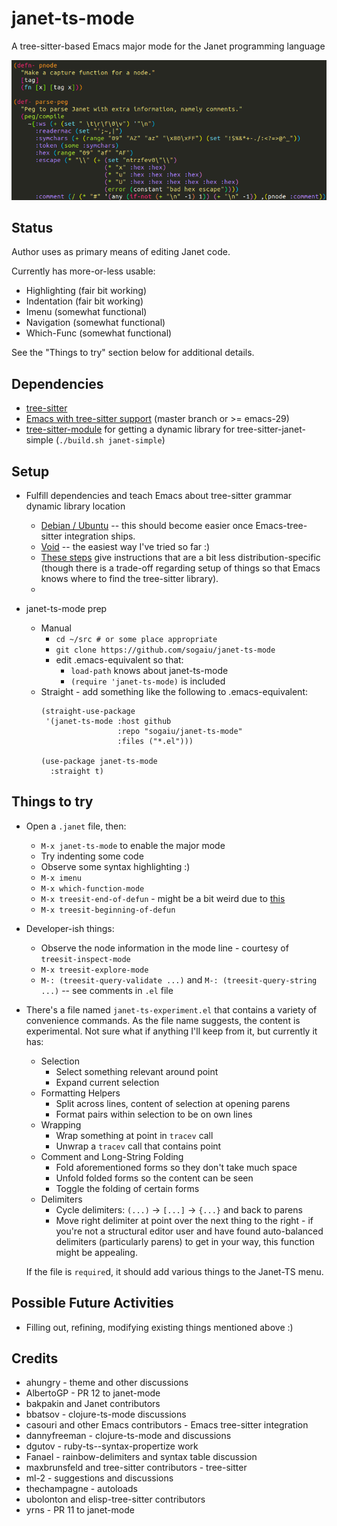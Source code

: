 # janet-ts-mode

A tree-sitter-based Emacs major mode for the Janet programming language

![Highlighting Sample](janet-ts-mode-highlighting.png?raw=true "Highlighting Sample")

## Status

Author uses as primary means of editing Janet code.

Currently has more-or-less usable:

* Highlighting (fair bit working)
* Indentation (fair bit working)
* Imenu (somewhat functional)
* Navigation (somewhat functional)
* Which-Func (somewhat functional)

See the "Things to try" section below for additional details.

## Dependencies

* [tree-sitter](https://github.com/tree-sitter/tree-sitter)
* [Emacs with tree-sitter
  support](https://github.com/emacs-mirror/emacs) (master branch or >=
  emacs-29)
* [tree-sitter-module](https://github.com/casouri/tree-sitter-module)
  for getting a dynamic library for tree-sitter-janet-simple
  (`./build.sh janet-simple`)

## Setup

* Fulfill dependencies and teach Emacs about tree-sitter grammar
  dynamic library location
  * [Debian / Ubuntu](https://gist.github.com/sogaiu/a13512e146e8f5c0e94d1804838558ee)
  -- this should become easier once Emacs-tree-sitter integration
  ships.
  * [Void](https://gist.github.com/sogaiu/088e55664970dde57a30b725bb7b4707) -- the easiest way I've tried so far :)
  * [These
  steps](https://blog.markhepburn.com/posts/experimenting-with-the-built-in-treesitter-support-in-emacs/)
  give instructions that are a bit less distribution-specific (though
  there is a trade-off regarding setup of things so that Emacs knows
  where to find the tree-sitter library).
  *

* janet-ts-mode prep

    * Manual
        * `cd ~/src # or some place appropriate`
        * `git clone https://github.com/sogaiu/janet-ts-mode`
        * edit .emacs-equivalent so that:
            * `load-path` knows about janet-ts-mode
            * `(require 'janet-ts-mode)` is included
    * Straight - add something like the following to .emacs-equivalent:
        ```
        (straight-use-package
         '(janet-ts-mode :host github
                         :repo "sogaiu/janet-ts-mode"
                         :files ("*.el")))

        (use-package janet-ts-mode
          :straight t)
        ```

## Things to try

* Open a `.janet` file, then:
  * `M-x janet-ts-mode` to enable the major mode
  * Try indenting some code
  * Observe some syntax highlighting :)
  * `M-x imenu`
  * `M-x which-function-mode`
  * `M-x treesit-end-of-defun` - might be a bit weird due to
    [this](https://github.com/tree-sitter/tree-sitter-bash/issues/139)
  * `M-x treesit-beginning-of-defun`

* Developer-ish things:
  * Observe the node information in the mode line - courtesy of
    `treesit-inspect-mode`
  * `M-x treesit-explore-mode`
  * `M-: (treesit-query-validate ...)` and `M-: (treesit-query-string
    ...)` -- see comments in `.el` file

* There's a file named `janet-ts-experiment.el` that contains a
  variety of convenience commands.  As the file name suggests, the
  content is experimental.  Not sure what if anything I'll keep from
  it, but currently it has:

  * Selection
    * Select something relevant around point
    * Expand current selection
  * Formatting Helpers
    * Split across lines, content of selection at opening parens
    * Format pairs within selection to be on own lines
  * Wrapping
    * Wrap something at point in `tracev` call
    * Unwrap a `tracev` call that contains point
  * Comment and Long-String Folding
    * Fold aforementioned forms so they don't take much space
    * Unfold folded forms so the content can be seen
    * Toggle the folding of certain forms
  * Delimiters
    * Cycle delimiters: `(...)` -> `[...]` -> `{...}` and back to parens
    * Move right delimiter at point over the next thing to the right -
      if you're not a structural editor user and have found
      auto-balanced delimiters (particularly parens) to get in your
      way, this function might be appealing.

  If the file is `require`d, it should add various things to the
  Janet-TS menu.

## Possible Future Activities

* Filling out, refining, modifying existing things mentioned above :)

## Credits

* ahungry - theme and other discussions
* AlbertoGP - PR 12 to janet-mode
* bakpakin and Janet contributors
* bbatsov - clojure-ts-mode discussions
* casouri and other Emacs contributors - Emacs tree-sitter integration
* dannyfreeman - clojure-ts-mode and discussions
* dgutov - ruby-ts--syntax-propertize work
* Fanael - rainbow-delimiters and syntax table discussion
* maxbrunsfeld and tree-sitter contributors - tree-sitter
* ml-2 - suggestions and discussions
* thechampagne - autoloads
* ubolonton and elisp-tree-sitter contributors
* yrns - PR 11 to janet-mode

